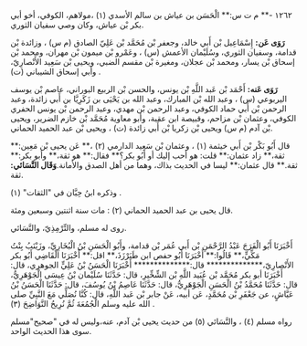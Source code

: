 ١٢٦٢ -** م ت س:** الْحَسَن بن عياش بن سالم الأسدي (١) ،مولاهم، الكوفي، أخو أبي بكر بْن عياش، وكان وصي سفيان الثوري.

**رَوَى عَن:** إِسْمَاعِيل بْن أَبي خالد، وجعفر بْن مُحَمَّد بْن عَلِيّ الصادق (م س) ، وزائدة بْن قدامة، وسفيان الثوري، وسُلَيْمان الأعمش (س) ، وعَمْرو بْن ميمون بْن مهران، ومحمد بْن إسحاق بْن يسار، ومحمد بْن عجلان، ومغيرة بْن مقسم الضبي، ويحيى بْن سَعِيد الأَنْصارِيّ، وأبي إسحاق الشيباني (ت) .

**رَوَى عَنه:** أَحْمَد بْن عَبد اللَّهِ بْن يونس، والحسن بْن الربيع البوراني، عاصم بْن يوسف اليربوعي (س) ، وعبد الله بْن المبارك، وعبد الله بن يَحْيَى بن زَكَرِيَّا بن أَبي زائدة، وعبد الرحمن بْن أَبي حماد الكوفي، وعبد الرحمن بْن مهدي، وعبد الرحمن بْن يونس الحفري الكوفي، وعثمان بْن مزاحم، وقبيصة ابن عقبة، وأبو معاوية مُحَمَّد بْن خازم الضرير، ويحيى بْن آدم (م س) ويحيى بْن زكريا بْن أَبي زائدة (ت) ، ويحيى بْن عبد الحميد الحماني.

قال أَبُو بَكْر بْن أَبي خيثمة (١) ، وعثمان بْن سَعِيد الدارمي (٢) ،** عَن يحيى بْن مَعِين:** ثقة،** زاد عثمان:** قلت: هو أحب إليك أو أَبُو بكر؟** فقال:** هو ثقة،** وأبو بكر:** ثقة.** قال عثمان:** ليسا في الحديث بذاك، وهما من أهل الصدق والأمانة.**وَقَال النَّسَائي:** ثقة.

وذكره ابنُ حِبَّان في "الثقات" (١) .

قال يحيى بن عبد الحميد الحماني (٢) : مات سنة اثنتين وسبعين ومئة.

روى له مسلم، والتِّرْمِذِيّ، والنَّسَائي.

أَخْبَرَنَا أَبُو الْفَرَجَ عَبْدُ الرَّحْمَنِ بْن أَبي عُمَر بْن قدامة، وأَبُو الْحَسَنِ بْنُ الْبُخَارِيِّ، وزَيْنَبُ بِنْتُ مَكِّيٍّ،** قَالُوا:** أَخْبَرَنَا أَبُو حفص ابن طَبَرْزَذَ،** اقل:** أَخْبَرَنَا الْقَاضِي أَبُو بكر الأَنْصارِيّ،************** قال:************** أَخْبَرَنَا الْحَسَنُ بْنُ عَلِيٍّ الجوهري، قال: أَخْبَرَنَا أبو بكر مُحَمَّد بْن عُبَيد اللَّهِ بْن الشِّخِّيرِ، قال: حَدَّثَنَا سُلَيْمان بْنُ عِيسَى الْجَوْهَرِيُّ، قال: حَدَّثَنَا مُحَمَّدُ بْنُ الْحَسَنِ الْجَوْهَرِيُّ، قال: حَدَّثَنَا عَاصِمُ بْنُ يُوسُفَ، قال: حَدَّثَنَا الْحَسَنُ بْنُ عَيَّاشٍ، عن جَعْفَرِ بْن مُحَمَّدٍ، عَن أبيه، عَنْ جابر بْن عَبد اللَّهِ، قال: كُنَّا نُصَلِّي مَعَ النَّبِيِّ صلى الله عليه وسلم الْجُمُعَةَ ثُمَّ نُرِيحُ النَّوَاضِحَ (٣) .

رواه مسلم (٤) ، والنَّسَائي (٥) من حديث يحيى بْن آدم، عنه،وليس له في "صحيح"مسلم سوى هذا الحديث الواحد.